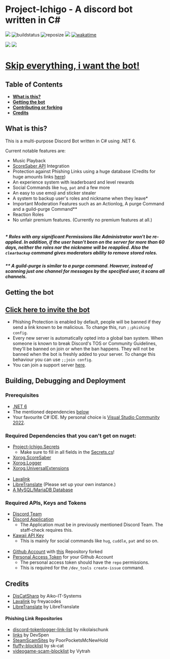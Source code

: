 # Project-Ichigo - A discord bot written in C#

![](https://img.shields.io/github/contributors/Fortunevale/ProjectIchigo) ![buildstatus](https://img.shields.io/github/workflow/status/Fortunevale/ProjectIchigo/build) ![reposize](https://img.shields.io/github/repo-size/Fortunevale/ProjectIchigo) ![](https://img.shields.io/github/issues-raw/Fortunevale/ProjectIchigo) [![wakatime](https://wakatime.com/badge/github/Fortunevale/ProjectIchigo.svg)](https://wakatime.com/badge/github/Fortunevale/ProjectIchigo)

![](https://img.shields.io/github/stars/Fortunevale/ProjectIchigo?style=social) ![](https://img.shields.io/github/watchers/Fortunevale/ProjectIchigo?style=social)

# **[Skip everything, i want the bot!](#getting-the-bot)**

## Table of Contents

* **[What is this?](#what-is-this)**
* **[Getting the bot](#getting-the-bot)**
* **[Contributing or forking](#building-debugging-and-deployment)**
* **[Credits](#credits)**

## What is this?

This is a multi-purpose Discord Bot written in C# using .NET 6.

Current notable features are:
- Music Playback
- [ScoreSaber API](https://scoresaber.com) Integration
- Protection against Phishing Links using a huge database (Credits for huge amounts links [here](#phishing-link-repositories))
- An experience system with leaderboard and level rewards
- Social Commands like `hug`, `pat` and a few more
- An easy to use emoji and sticker stealer
- A system to backup user's roles and nickname when they leave*
- Important Moderation Features such as an Actionlog, A purge Command and a guild-purge Command**
- Reaction Roles
- No unfair premium features. (Currently no premium features at all.)
<br></br>
##### \* Roles with any significant Permissions like Administrator won't be re-applied. In addition, if the user hasn't been on the server for more than 60 days, neither the roles nor the nickname will be reapplied. Also the `clearbackup` command gives moderators ability to remove stored roles.

##### \** A guild-purge is similar to a purge command. However, instead of scanning just one channel for messages by the specified user, it scans all channels.

## Getting the bot

## [Click here to invite the bot](https://discord.com/api/oauth2/authorize?client_id=947716263394824213&permissions=8&scope=bot%20applications.commands)

- Phishing Protection is enabled by default, people will be banned if they send a link known to be malicious. To change this, run `;;phishing config`.
- Every new server is automatically opted into a global ban system. When someone is known to break Discord's TOS or Community Guidelines, they'll be banned on join or when the ban happens. They will not be banned when the bot is freshly added to your server. To change this behaviour you can use `;;join config`.
- You can join a support server [here](https://discord.gg/SaHT4GPGyW).

## Building, Debugging and Deployment

### Prerequisites

- [.NET 6](https://dotnet.microsoft.com/en-us/download/dotnet/6.0)
- The mentioned dependencies [below](#required-dependencies-that-you-cant-get-on-nuget)
- Your favourite C# IDE. My personal choice is [Visual Studio Community 2022](https://visualstudio.microsoft.com/vs/community/).

### Required Dependencies that you can't get on nuget:

- [Project-Ichigo.Secrets](https://github.com/TheXorog/Project-Ichigo.Secrets.Dummy)
   - Make sure to fill in all fields in the [Secrets.cs](https://github.com/TheXorog/Project-Ichigo.Secrets.Dummy/blob/main/Secrets.cs)!
- [Xorog.ScoreSaber](https://github.com/TheXorog/Xorog.ScoreSaber)
- [Xorog.Logger](https://github.com/TheXorog/Xorog.Logger)
- [Xorog.UniversalExtensions](https://github.com/TheXorog/Xorog.UniversalExtensions)
<br></br>
- [Lavalink](https://github.com/freyacodes/Lavalink)
- [LibreTranslate](https://github.com/LibreTranslate/LibreTranslate) (Please set up your own instance.)
- [A MySQL/MariaDB Database](https://dev.mysql.com/doc/mysql-installation-excerpt/8.0/en/general-installation-issues.html)

### Required APIs, Keys and Tokens

- [Discord Team](https://discord.com/developers/teams)
- [Discord Application](https://discord.com/developers/applications/)
   - The Application must be in previously mentioned Discord Team. The staff-check requires this.
- [Kawaii API Key](https://kawaii.red/)
   - This is mainly for social commands like `hug`, `cuddle`, `pat` and so on.
<br></br>
- [Github Account](https://github.com/) with [this](#project-ichigo---a-discord-bot-written-in-c) Repository forked
- [Personal Access Token](https://github.com/settings/tokens) for your Github Account
   - The personal access token should have the `repo` permissions.
   - This is required for the `/dev_tools create-issue` command.

## Credits

- [DisCatSharp](https://github.com/Aiko-IT-Systems/DisCatSharp) by Aiko-IT-Systems
- [Lavalink](https://github.com/freyacodes/Lavalink) by freyacodes
- [LibreTranslate](https://github.com/LibreTranslate/LibreTranslate) by LibreTranslate
#### Phishing Link Repositories
- [discord-tokenlogger-link-list](https://github.com/nikolaischunk/discord-tokenlogger-link-list/) by nikolaischunk
- [links](https://github.com/DevSpen/links/) by DevSpen
- [SteamScamSites](https://github.com/PoorPocketsMcNewHold/SteamScamSites/) by PoorPocketsMcNewHold
- [fluffy-blocklist](https://github.com/sk-cat/fluffy-blocklist/) by sk-cat
- [videogame-scam-blocklist](https://github.com/Vytrah/videogame-scam-blocklist/) by Vytrah
